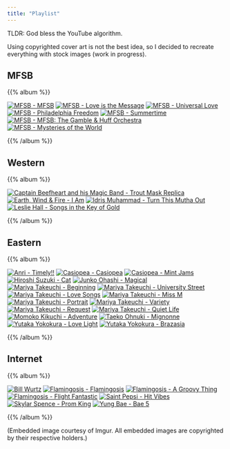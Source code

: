 ```yaml
---
title: "Playlist"
---
```


TLDR: God bless the YouTube algorithm.

Using copyrighted cover art is not the best idea, so I decided to
recreate everything with stock images (work in progress).

## MFSB

{{% album %}}

[![MFSB - MFSB](/images/cover-art/mfsb-mfsb.jpg)](https://www.discogs.com/MFSB-MFSB/master/114831)
[![MFSB - Love is the Message](https://i.imgur.com/CgZ0XPR.jpg)](https://www.discogs.com/MFSB-Love-Is-The-Message/master/114829)
[![MFSB - Universal Love](/images/cover-art/mfsb-universal-love.jpg)](https://www.discogs.com/MFSB-Universal-Love/master/143504)
[![MFSB - Philadelphia Freedom](/images/cover-art/mfsb-philadelphia-freedom.jpg)](https://www.discogs.com/MFSB-Philadelphia-Freedom/master/143503)
[![MFSB - Summertime](/images/cover-art/mfsb-summertime.jpg)](https://www.discogs.com/MFSB-Summertime/master/143505)
[![MFSB - MFSB: The Gamble & Huff Orchestra](https://i.imgur.com/W8Gs8p2.jpg)](https://www.discogs.com/MFSB-MFSBGamble-Huff-Orchestra/master/143502)
[![MFSB - Mysteries of the World](/images/cover-art/mfsb-mysteries-of-the-world.jpg)](https://www.discogs.com/MFSB-Mysteries-Of-The-World/master/143501)

{{% /album %}}

## Western

{{% album %}}

[![Captain Beefheart and his Magic Band - Trout Mask Replica](https://i.imgur.com/DtnM9Ff.jpg)](https://www.discogs.com/Captain-Beefheart-His-Magic-Band-Trout-Mask-Replica/master/463963)
[![Earth, Wind & Fire - I Am](/images/cover-art/earth-wind-and-fire-i-am.jpg)](https://www.discogs.com/Earth-Wind-Fire-I-Am/master/99478)
[![Idris Muhammad - Turn This Mutha Out](https://i.imgur.com/NKGvBK3.jpg)](https://www.discogs.com/Idris-Muhammad-Turn-This-Mutha-Out/master/59109)
[![Leslie Hall - Songs in the Key of Gold](https://i.imgur.com/0PrmDXI.jpg)](https://www.discogs.com/Leslie-Hall-Songs-In-The-Key-Of-Gold/master/803805)

{{% /album %}}

## Eastern

{{% album %}}

[![Anri - Timely!!](https://i.imgur.com/yR4Rg8F.jpg)](https://www.discogs.com/Anri-Timely/master/965114)
[![Casiopea - Casiopea](/images/cover-art/casiopea-casiopea.jpg)](https://www.discogs.com/Casiopea-Casiopea/master/851695)
[![Casiopea - Mint Jams](/images/cover-art/casiopea-mint-jams.jpg)](https://www.discogs.com/Casiopea-Mint-Jams/master/287930)
[![Hiroshi Suzuki - Cat](https://i.imgur.com/Xyycyn9.jpg)](https://www.discogs.com/Hiroshi-Suzuki-Cat/master/751454)
[![Junko Ohashi - Magical](/images/cover-art/junko-ohashi-magical.jpg)](https://www.discogs.com/Junko-Ohashi-Magical/master/1455912)
[![Mariya Takeuchi - Beginning](https://i.imgur.com/6StlFYE.jpg)](https://www.discogs.com/Mariya-Takeuchi-Beginning/master/1391096)
[![Mariya Takeuchi - University Street](https://i.imgur.com/Lfw2QVH.jpg)](https://www.discogs.com/Mariya-Takeuchi-University-Street/master/1391097)
[![Mariya Takeuchi - Love Songs](https://i.imgur.com/q1yY3rW.jpg)](https://www.discogs.com/Mariya-Takeuchi-Love-Songs/master/1254126)
[![Mariya Takeuchi - Miss M](/images/cover-art/mariya-takeuchi-miss-m.jpg)](https://www.discogs.com/%E7%AB%B9%E5%86%85%E3%81%BE%E3%82%8A%E3%82%84-Miss-M/master/1005067)
[![Mariya Takeuchi - Portrait](https://i.imgur.com/h9StuZO.jpg)](https://www.discogs.com/%E7%AB%B9%E5%86%85%E3%81%BE%E3%82%8A%E3%82%84-Portrait-%E3%83%9D%E3%83%BC%E3%83%88%E3%83%AC%E3%82%A4%E3%83%88/master/932826)
[![Mariya Takeuchi - Variety](https://i.imgur.com/GMaxjXG.jpg)](https://www.discogs.com/Mariya-Takeuchi-Variety/master/606606)
[![Mariya Takeuchi - Request](https://i.imgur.com/F8sUjgf.jpg)](https://www.discogs.com/Mariya-Takeuchi-Request/master/1024147)
[![Mariya Takeuchi - Quiet Life](https://i.imgur.com/VwzgsQ9.jpg)](https://www.discogs.com/Mariya-Takeuchi-Quiet-Life/master/1587653)
[![Momoko Kikuchi - Adventure](https://i.imgur.com/aJtSezV.jpg)](https://www.discogs.com/Momoko-Kikuchi-Adventure/master/618385)
[![Taeko Ohnuki - Mignonne](https://i.imgur.com/gB7e1v5.jpg)](https://www.discogs.com/Taeko-Ohnuki-Mignonne/master/530233)
[![Yutaka Yokokura - Love Light](/images/cover-art/yutaka-yokokura-love-light.jpg)](https://www.discogs.com/Yutaka-Yokokura-Love-Light/master/302661)
[![Yutaka Yokokura - Brazasia](https://i.imgur.com/nvtAxiz.jpg)](https://www.discogs.com/Yutaka-Brazasia/master/650541)

{{% /album %}}

## Internet

{{% album %}}

[![Bill Wurtz](/images/cover-art/bill-wurtz.jpg)](https://billwurtz.com/songs.html)
[![Flamingosis - Flamingosis](https://i.imgur.com/iplEiJE.jpg)](https://www.discogs.com/Flamingosis-Flamingosis/release/8894997)
[![Flamingosis - A Groovy Thing](/images/cover-art/flamingosis-a-groovy-thing.jpg)](https://www.discogs.com/Flamingosis-A-Groovy-Thing/release/11794683)
[![Flamingosis - Flight Fantastic](/images/cover-art/flamingosis-flight-fantastic.jpg)](https://www.discogs.com/Flamingosis-Flight-Fantastic/release/12337928)
[![Saint Pepsi - Hit Vibes](/images/cover-art/saint-pepsi-hit-vibes.jpg)](https://www.discogs.com/Saint-Pepsi-Hit-Vibes/master/710738)
[![Skylar Spence - Prom King](https://i.imgur.com/2jyfCnU.jpg)](https://www.discogs.com/Skylar-Spence-Prom-King/master/886864)
[![Yung Bae - Bae 5](https://i.imgur.com/lTRhibF.jpg)](https://www.discogs.com/Yung-Bae-Bae-5/master/1581145)

{{% /album %}}

(Embedded image courtesy of Imgur. All embedded images are copyrighted
by their respective holders.)
